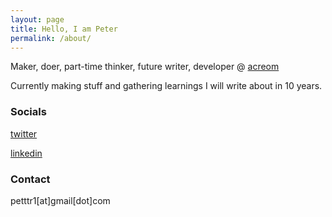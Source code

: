 ```yaml
---
layout: page
title: Hello, I am Peter
permalink: /about/
---
```


Maker, doer, part-time thinker, future writer, developer @ [acreom](https://acreom.com)


Currently making stuff and gathering learnings I will write about in 10 years.

### Socials
<a href="https://twitter.com/just_petko" target="_blank">twitter</a>

<a href="https://linkedin.com/in/peter-bokor-92a969213" target="_blank">linkedin</a>
### Contact

petttr1[at]gmail[dot]com